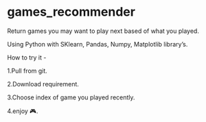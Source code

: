 # games_recommender
Return games you may want to play next based of what you played.

Using Python with SKlearn, Pandas, Numpy, Matplotlib library’s.

How to try it -

1.Pull from git.

2.Download requirement.

3.Choose index of game you played recently.

4.enjoy 🎮.
